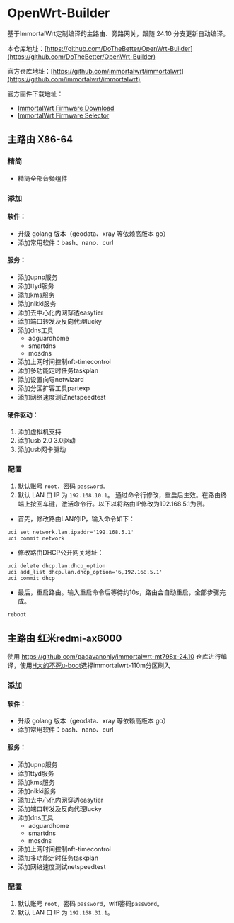 # OpenWrt-Builder
基于ImmortalWrt定制编译的主路由、旁路网关，跟随 24.10 分支更新自动编译。

本仓库地址：[https://github.com/DoTheBetter/OpenWrt-Builder](https://github.com/DoTheBetter/OpenWrt-Builder)

官方仓库地址：[https://github.com/immortalwrt/immortalwrt](https://github.com/immortalwrt/immortalwrt)

官方固件下载地址：
- [ImmortalWrt Firmware Download](https://downloads.immortalwrt.org/)
- [ImmortalWrt Firmware Selector](https://firmware-selector.immortalwrt.org/)

## 主路由 X86-64
### 精简
+ 精简全部音频组件

### 添加

#### 软件：

+ 升级 golang 版本（geodata、xray 等依赖高版本 go）
+ 添加常用软件：bash、nano、curl

#### 服务：

+ 添加upnp服务
+ 添加ttyd服务
+ 添加kms服务
+ 添加nikki服务
+ 添加去中心化内网穿透easytier
+ 添加端口转发及反向代理lucky
+ 添加dns工具
    + adguardhome
    + smartdns
    + mosdns
+ 添加上网时间控制nft-timecontrol
+ 添加多功能定时任务taskplan
+ 添加设置向导netwizard
+ 添加分区扩容工具partexp
+ 添加网络速度测试netspeedtest


#### 硬件驱动：

1. 添加虚拟机支持
2. 添加usb 2.0 3.0驱动
3. 添加usb网卡驱动

### 配置
1. 默认账号 `root`，密码 `password`。
2. 默认 LAN 口 IP 为 `192.168.10.1`。
通过命令行修改，重启后生效。在路由终端上按回车键，激活命令行。以下以将路由IP修改为192.168.5.1为例。
+ 首先，修改路由LAN的IP，输入命令如下：
```
uci set network.lan.ipaddr='192.168.5.1' 
uci commit network
```
+ 修改路由DHCP公开网关地址：
```
uci delete dhcp.lan.dhcp_option
uci add_list dhcp.lan.dhcp_option='6,192.168.5.1'
uci commit dhcp
```
+ 最后，重启路由。输入重启命令后等待约10s，路由会自动重启，全部步骤完成。

```
reboot
```

## 主路由 红米redmi-ax6000
使用 https://github.com/padavanonly/immortalwrt-mt798x-24.10 仓库进行编译，使用[H大的不死u-boot](https://github.com/hanwckf/bl-mt798x)选择immortalwrt-110m分区刷入

### 添加

#### 软件：

+ 升级 golang 版本（geodata、xray 等依赖高版本 go）
+ 添加常用软件：bash、nano、curl

#### 服务：

+ 添加upnp服务
+ 添加ttyd服务
+ 添加kms服务
+ 添加nikki服务
+ 添加去中心化内网穿透easytier
+ 添加端口转发及反向代理lucky
+ 添加dns工具
    + adguardhome
    + smartdns
    + mosdns
+ 添加上网时间控制nft-timecontrol
+ 添加多功能定时任务taskplan
+ 添加网络速度测试netspeedtest

### 配置
1. 默认账号 `root`，密码 `password`，wifi密码`password`。
2. 默认 LAN 口 IP 为 `192.168.31.1`。
